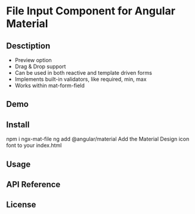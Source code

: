 # File Input Component for Angular Material

## Desctiption

- Preview option
- Drag & Drop support
- Can be used in both reactive and template driven forms
- Implements built-in validators, like required, min, max
- Works within mat-form-field

## Demo

## Install

npm i ngx-mat-file
ng add @angular/material
Add the Material Design icon font to your index.html
<link href="https://fonts.googleapis.com/icon?family=Material+Icons&display=block" rel="stylesheet">

## Usage



## API Reference

## License

